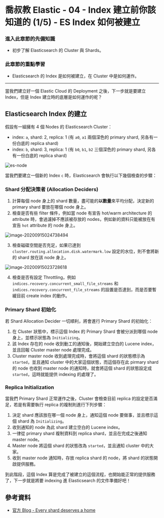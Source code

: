 # 喬叔教 Elastic - 04 - Index 建立前你該知道的 (1/5) - ES Index 如何被建立

### 進入此章節的先備知識

- 初步了解 Elasticsearch 的 Cluster 與 Shards。

### 此章節的重點學習

- Elasticsearch 的 Index 是如何被建立，在 Cluster 中是如何運作。

---

當我們建立好一個 Elastic Cloud 的 Deployment 之後，下一步就是要建立 Index，但是 Index 建立時的底層是如何運作的呢？

## Elasticsearch Index 的建立

假設有一組擁有 4 個 Nodes 的 Elasticsearch Cluster：

- index: `a`, shard: 2, replica: 1 (有 `a0`, `a1` 兩個深色的 primary shard, 另各有一份白底的 replica shard)
- index: `b`, shard: 3, replica: 1 (有 `b0`, `b1`, `b2` 三個深色的 primary shard, 另各有一份白底的 replica shard)

![es-node](https://i.imgur.com/6IZ7b0c.png)

當我們要建立一個新的 Index `c` 時，Elasticsearch 會執行以下幾個檢查的步驟：

### Shard 分配決策者 (Allocation Deciders)

1. 計算每個 node 身上的 shard 數量，盡可能的**以數量**來平均分配，決定新的 primary shard 要放在哪個 node 身上。
2. 檢查是否有些 filter 條件，例如當 node 有宣告 hot/warm architecture 的 attribute 時，會過濾掉不應該被存放的 nodes，例如新的資料只能被放在有宣告 `hot` attribute 的 node 身上。

![image-20200915024738494](https://i.imgur.com/7dhVeNt.png)

3. 檢查磁碟空間是否充足，如果已達到 `cluster.routing.allocation.disk.watermark.low` 設定的水位，則不會將新的 shard 放在該 node 身上。

![image-20200915023728618](https://i.imgur.com/W1r0NaJ.png)

4. 檢查是否有設定 Throttling，例如 `indices.recovery.concurrent_small_file_streams` 和 `indices.recovery.concurrent_file_streams` 的設置是否達到，而是否要暫緩目前 create index 的動作。

### Primary Shard 初始化

若 Shard Allocation Decider 一切順利，將會進行 Primary Shard 的初始化：

1. 在 Cluster 狀態中，標示這個 Index 的 Primary Shard 會被分派到哪個 node 身上，並標示狀態為 `Initializing`。
2. 該 Index 存在的 node 收到動工的通知後，開始建立空白的 Lucene index，並且回報 Cluster master node 處理完成。
3. Cluster master node 收到處理完成時，會將這個 shard 的狀態標示為 `started`，並且通知 cluster 中的大家這個狀態，而這個存在此 pirmary shard 的 node 也收到 master node 的通知時，就會將這個 shard 的狀態設定成 `started`，這時就能提供 indexing 的處理了。

### Replica Initialization

當我們 Primary Shard 正常運作之後，Cluster 會檢查目前 replica 的設定是否滿足，若是有需要執行 replica 的複制則進行下列步驟：

1. 決定 shard 應該放在哪一個 node 身上，通知這個 node 要做事，並且標示這個 shard 為 `Initializing`。
2. 收到通知的 node 為此 shard 建立空白的 Lucene index。
3. 一律從 primary shard 複制資料到 replica shard，並且在完成之後通知 master node。
4. Master node 將這個 shard 的狀態改為 `started`，並且通知 cluster 中的大家。
5. 收到 master node 通知時，存放 replica shard 的 node，將 shard 的狀態開啟提供服務。

到此階段，這個 Index 算是完成了被建立的這個流程，也開始能正常的提供服務了，下一步就是將要 indexing 進 Elasticsearch 的文件準備好吧！



## 參考資料

- [官方 Blog - Every shard deserves a home](https://www.elastic.co/blog/every-shard-deserves-a-home)